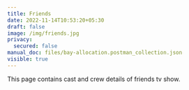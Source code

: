 ```yaml
---
title: Friends
date: 2022-11-14T10:53:20+05:30
draft: false
image: /img/friends.jpg
privacy:
  secured: false
manual_doc: files/bay-allocation.postman_collection.json
visible: true
---
```


This page contains cast and crew details of friends tv show.